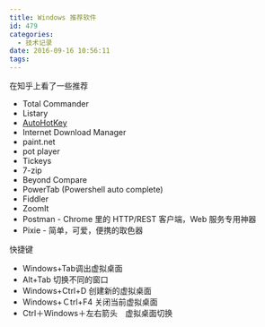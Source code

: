```yaml
---
title: Windows 推荐软件
id: 479
categories:
  - 技术记录
date: 2016-09-16 10:56:11
tags:
---
```


在知乎上看了一些推荐

*   Total Commander
*   Listary
*   [AutoHotKey](https://www.autohotkey.com/docs/scripts/index.htm)
*   Internet Download Manager
*   paint.net
*   pot player
*   Tickeys
*   7-zip
*   Beyond Compare
*   PowerTab (Powershell auto complete)
*   Fiddler
*   ZoomIt
*   Postman - Chrome 里的 HTTP/REST 客户端，Web 服务专用神器
*   Pixie - 简单，可爱，便携的取色器

快捷键

*   Windows+Tab调出虚拟桌面
*   Alt+Tab 切换不同的窗口
*   Windows+Ctrl+D 创建新的虚拟桌面
*   Windows+Ｃtrl+F4 关闭当前虚拟桌面
*   Ctrl＋Windows＋左右箭头　虚拟桌面切换